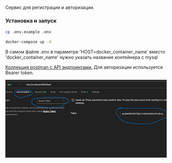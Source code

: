 Сервис для регистрации и авторизации.

### Установка и запуск

```bash
cp .env.example .env
```

```bash
docker-compose up -d
```
В самом файле .env в параметре 'HOST=docker_container_name' вместо 'docker_container_name' нужно указать название контейнера с mysql

[Коллекция postman c API эндпоинтами.](./auth_api.postman_collection.json) Для авторизации используется Bearer token.

![bearer.jpg](./bearer.jpg)